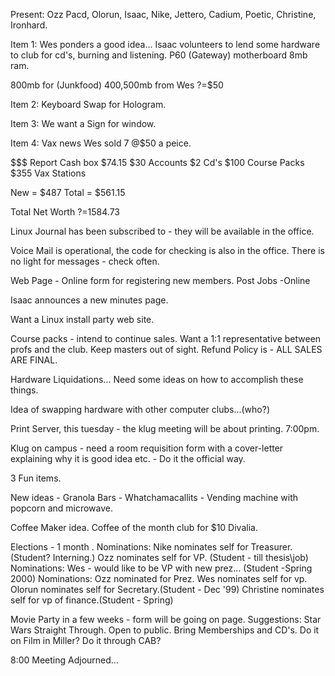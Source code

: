 Present: Ozz Pacd, Olorun, Isaac, Nike, Jettero, Cadium, Poetic, Christine, Ironhard. </p><p>
Item 1:  Wes ponders a good idea...  Isaac volunteers to lend some hardware to club for cd's, burning and listening.  P60 (Gateway) motherboard  8mb ram. </p><p>
800mb for (Junkfood) 400,500mb from Wes ?=$50 </p><p>
</p><p>
Item 2: Keyboard Swap for Hologram. </p><p>
Item 3: We want a Sign for window. </p><p>
Item 4: Vax news Wes sold 7 @$50 a peice. </p><p>
$$$ Report Cash box $74.15 $30 Accounts $2 Cd's  $100 Course Packs $355 Vax Stations </p><p>
New      = $487 Total    = $561.15 </p><p>
Total Net Worth ?=1584.73 </p><p>
</p><p>
</p><p>
Linux Journal has been subscribed to - they will be available in the office. </p><p>
Voice Mail is operational, the code for checking is also in the office. There is no light for messages - check often. </p><p>
Web Page - Online form for registering new members. Post Jobs -Online </p><p>
Isaac announces a new minutes page. </p><p>
Want a Linux install party web site. </p><p>
Course packs - intend to continue sales.   	Want a 1:1 representative between profs and the club. 	Keep masters out of sight. 	Refund Policy is - ALL SALES ARE FINAL. </p><p>
Hardware Liquidations... Need some ideas on how to accomplish these things. </p><p>
Idea of swapping hardware with other computer clubs...(who?) </p><p>
Print Server, this tuesday - the klug meeting will be about printing. 7:00pm. </p><p>
Klug on campus - need a room requisition form with a cover-letter explaining why it is  good idea etc. - Do  it the official way. </p><p>
3 Fun items. </p><p>
New ideas - Granola Bars - Whatchamacallits - Vending machine with popcorn and microwave. </p><p>
Coffee Maker idea. Coffee of the month club for $10 Divalia.  </p><p>
Elections  - 1 month .   Nominations:  Nike nominates self for Treasurer. (Student? Interning.) 	      Ozz nominates self for VP. (Student - till thesis\job) Nominations:  Wes - would like to be VP with new prez... (Student -Spring 2000) Nominations:  Ozz nominated for Prez. 	      Wes nominates self for vp. 	      Olorun nominates self for Secretary.(Student - Dec '99) 	      Christine nominates self for vp of finance.(Student - Spring) </p><p>
Movie Party in a few weeks - form will be going on page. Suggestions:  Star Wars Straight Through. Open to public. Bring Memberships and CD's. Do it on Film in Miller? Do it through CAB? </p><p>
8:00 Meeting Adjourned... </p><p>
</p><p>
</p>
